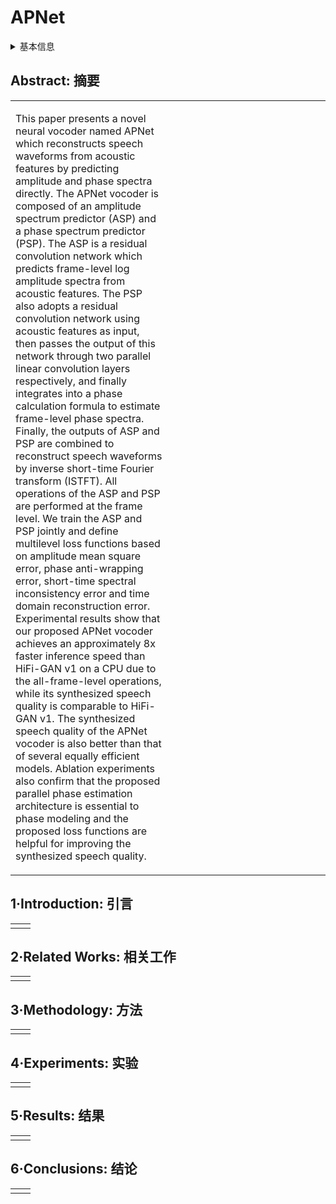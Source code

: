 # APNet

<details>
<summary>基本信息</summary>

- 标题: "APNet: An All-Frame-Level Neural Vocoder Incorporating Direct Prediction of Amplitude and Phase Spectra"
- 作者:
  - 01 Yang Ai,
  - 02 Zhen-Hua Ling
- 链接:
  - [ArXiv](https://arxiv.org/abs/2305.07952)
  - [Publication](https://doi.org/10.1109/TASLP.2023.3277276)
  - [Github](https://github.com/yangai520/APNet)
  - [Demo](https://yangai520.github.io/APNet)
- 文件:
  - [ArXiv](_PDF/2305.07952v1__APNet__An_All-Frame-Level_Neural_Vocoder_Incorporating_Direct_Prediction_of_Amplitude_and_Phase_Spectra.pdf)
  - [Publication](_PDF/2305.07952p0__APNet__TASLP2023.pdf)

</details>

## Abstract: 摘要

<table><tr><td width="50%">

This paper presents a novel neural vocoder named APNet which reconstructs speech waveforms from acoustic features by predicting amplitude and phase spectra directly.
The APNet vocoder is composed of an amplitude spectrum predictor (ASP) and a phase spectrum predictor (PSP). The ASP is a residual convolution network which predicts frame-level log amplitude spectra from acoustic features.
The PSP also adopts a residual convolution network using acoustic features as input, then passes the output of this network through two parallel linear convolution layers respectively, and finally integrates into a phase calculation formula to estimate frame-level phase spectra.
Finally, the outputs of ASP and PSP are combined to reconstruct speech waveforms by inverse short-time Fourier transform (ISTFT). All operations of the ASP and PSP are performed at the frame level.
We train the ASP and PSP jointly and define multilevel loss functions based on amplitude mean square error, phase anti-wrapping error, short-time spectral inconsistency error and time domain reconstruction error.
Experimental results show that our proposed APNet vocoder achieves an approximately 8x faster inference speed than HiFi-GAN v1 on a CPU due to the all-frame-level operations, while its synthesized speech quality is comparable to HiFi-GAN v1. The synthesized speech quality of the APNet vocoder is also better than that of several equally efficient models.
Ablation experiments also confirm that the proposed parallel phase estimation architecture is essential to phase modeling and the proposed loss functions are helpful for improving the synthesized speech quality.

</td><td>

</td></tr></table>

## 1·Introduction: 引言

<table><tr><td width="50%">

</td><td>

</td></tr></table>

## 2·Related Works: 相关工作

<table><tr><td width="50%">

</td><td>

</td></tr></table>

## 3·Methodology: 方法

<table><tr><td width="50%">

</td><td>

</td></tr></table>

## 4·Experiments: 实验

<table><tr><td width="50%">

</td><td>

</td></tr></table>

## 5·Results: 结果

<table><tr><td width="50%">

</td><td>

</td></tr></table>

## 6·Conclusions: 结论

<table><tr><td width="50%">

</td><td>

</td></tr></table>

